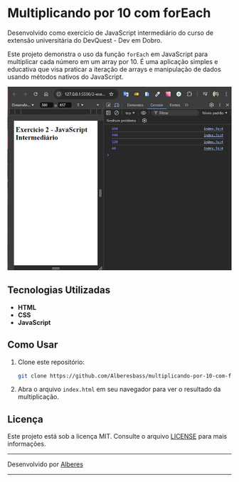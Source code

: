 # Multiplicando por 10 com forEach

Desenvolvido como exercício de JavaScript intermediário do curso de extensão universitária do DevQuest - Dev em Dobro.

Este projeto demonstra o uso da função `forEach` em JavaScript para multiplicar cada número em um array por 10. É uma aplicação simples e educativa que visa praticar a iteração de arrays e manipulação de dados usando métodos nativos do JavaScript.

<img src="./ex2-intermediario.png" alt="imagem do código executado">

## Tecnologias Utilizadas

- **HTML**
- **CSS**
- **JavaScript**

## Como Usar

1. Clone este repositório:

   ```bash
   git clone https://github.com/Alberesbass/multiplicando-por-10-com-forEach.git
   ```

2. Abra o arquivo `index.html` em seu navegador para ver o resultado da multiplicação.

## Licença

Este projeto está sob a licença MIT. Consulte o arquivo [LICENSE](./LICENSE) para mais informações.

---

Desenvolvido por [Alberes](https://github.com/Alberesbass)

---
